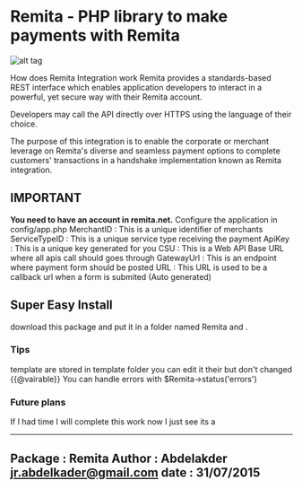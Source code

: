 Remita - PHP library to make payments with Remita
==============================
![alt tag](http://www.remita.net/developers/assets/images/remita-payment-logo-horizonal.png)


How does Remita Integration work
Remita provides a standards-based REST interface which enables application developers to interact in a powerful,
 yet secure way with their Remita account. 
 
 Developers may call the API directly over HTTPS using the language of their choice.

The purpose of this integration is to enable the corporate or merchant leverage on Remita's diverse and seamless 
payment options to complete customers' transactions in a handshake implementation known as Remita integration.

## IMPORTANT
**You need to have an account in remita.net.**
Configure the application in config/app.php
MerchantID : This is a unique identifier of merchants
ServiceTypeID : This is a unique service type receiving the payment
ApiKey : This is a unique key generated for you
CSU : This is a Web API Base URL where all apis call should goes through 
GatewayUrl : This is an endpoint where payment form should be posted
URL : This URL is used to be a callback url when a form is submited (Auto generated)


## Super Easy Install

download this package and put it in a folder named Remita and .

### Tips
template are stored in template folder you can edit it their but don't changed {{@vairable}}
You can handle errors with $Remita->status('errors')

### Future plans 
If I had time I will complete this work now I just see its a 


--------------------------------------
Package : 	Remita
Author  : 	Abdelakder <jr.abdelkader@gmail.com>
date    : 	31/07/2015
--------------------------------------
